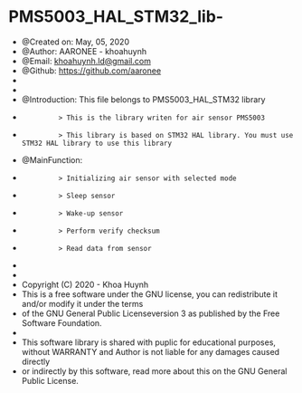 # PMS5003_HAL_STM32_lib-
 *	@Created on: May, 05, 2020
 *  @Author: AARONEE - khoahuynh
 * 	@Email: khoahuynh.ld@gmail.com
 * 	@Github: https://github.com/aaronee
 *
 *
 *	@Introduction: This file belongs to PMS5003_HAL_STM32 library
 *				> This is the library writen for air sensor PMS5003
 *				> This library is based on STM32 HAL library. You must use STM32 HAL library to use this library
 *	@MainFunction:
 *				> Initializing air sensor with selected mode
 *				> Sleep sensor
 *				> Wake-up sensor
 *				> Perform verify checksum
 *				> Read data from sensor
 *
 *
 *	Copyright (C) 2020 - Khoa Huynh
 *  This is a free software under the GNU license, you can redistribute it and/or modify it under the terms
 *	of the GNU General Public Licenseversion 3 as published by the Free Software Foundation.
 *
 *	This software library is shared with puplic for educational purposes, without WARRANTY and Author is not liable for any damages caused directly
 *	or indirectly by this software, read more about this on the GNU General Public License.
